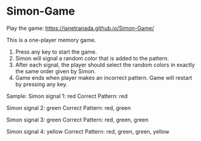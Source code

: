 # Simon-Game

Play the game: https://janetranada.github.io/Simon-Game/

This is a one-player memory game.

1. Press any key to start the game.
2. Simon will signal a random color that is added to the pattern.
3. After each signal, the player should select the random colors in exactly the same order given by Simon.
4. Game ends when player makes an incorrect pattern. Game will restart by pressing any key.


Sample:
Simon signal 1: red
Correct Pattern: red

Simon signal 2: green
Correct Pattern: red, green

Simon signal 3: green
Correct Pattern: red, green, green

Simon signal 4: yellow
Correct Pattern: red, green, green, yellow
